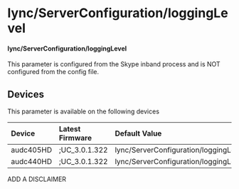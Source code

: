 ﻿---
description: lync/ServerConfiguration/loggingLevel
search:
    keywords: ['lync','ServerConfiguration','loggingLevel']
---

# lync/ServerConfiguration/loggingLevel

#### lync/ServerConfiguration/loggingLevel

This parameter is configured from the Skype inband process and is NOT configured from the config file.



## Devices
This parameter is available on the following devices

| Device | Latest Firmware | Default Value |
|:---|:---|:---|
| audc405HD | ;UC_3.0.1.322 | lync/ServerConfiguration/loggingLevel=HIGH 
| audc440HD | ;UC_3.0.1.322 | lync/ServerConfiguration/loggingLevel=HIGH 

ADD A DISCLAIMER
